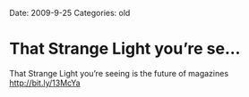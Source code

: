 Date: 2009-9-25
Categories: old

# That Strange Light you’re se...

That Strange Light you’re seeing is the future of magazines <a href="http://bit.ly/13McYa" rel="nofollow">http://bit.ly/13McYa</a>
